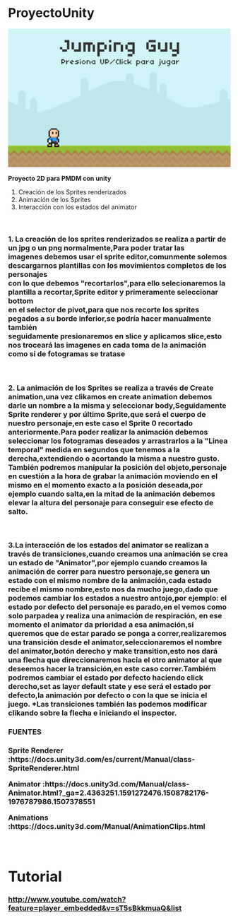 # ProyectoUnity

![<h1 style="text-align:center;"> JUMPING GUY</h1>](https://github.com/MarioBlancosoto/ProyectoUnity/blob/master/jumpingGuy.jpg)

<b><p>Proyecto 2D para PMDM con unity </p></b>

<ol>
  <li value="1">Creación de los Sprites renderizados</li>
  <li value="2">Animación de los Sprites</li>
  <li value="3">Interacción con los estados del animator</li>
</ol>
<br/>
<h3><b><p>1. La creación de los sprites renderizados se realiza a partir de un jpg o un png normalmente,Para poder tratar las<br/>
  imagenes debemos usar el sprite editor,comunmente solemos descargarnos plantillas con los movimientos completos de los personajes<br/> con lo que debemos "recortarlos",para ello selecionaremos la plantilla a recortar,Sprite editor y primeramente seleccionar bottom <br/>
 en el selector de pivot,para que nos recorte los sprites pegados a su borde inferior,se podría hacer manualmente también<br/>
  seguidamente presionaremos en slice y aplicamos slice,esto nos troceará las imagenes en cada toma de la animación<br/>
  como si de fotogramas se tratase
 </p></h3></b>
 <br>
 <h3><b><p>2. La animación de los Sprites se realiza a través de Create animation,una vez clikamos en create animation debemos<br/>
  darle un nombre a la misma y seleccionar body,Seguidamente Sprite renderer y por último Sprite,que será el cuerpo de nuestro personaje,en este caso el Sprite 0 recortado anteriormente.Para poder realizar la animación debemos seleccionar los fotogramas deseados y arrastrarlos a la "Linea temporal" medida en segundos que tenemos a la derecha,extendiendo o acortando la misma a nuestro gusto.<br/>
  También podremos manipular la posición del objeto,personaje en cuestión a la hora de grabar la animación moviendo en el mismo en el momento exacto a la posición deseada,por ejemplo cuando salta,en la mitad de la animación debemos elevar la altura del personaje para conseguir ese efecto de salto.</p></b></h3>
  <br/>
  <h3><b><p>3.La interacción de los estados del animator se realizan a través de transiciones,cuando creamos una animación se crea un estado de "Animator",por ejemplo cuando creamos la animación de correr para nuestro personaje,se genera un estado con el mismo nombre de la animación,cada estado recibe el mismo nombre,esto nos da mucho juego,dado que podemos cambiar los estados a nuestro antojo,por ejemplo:
  el estado por defecto del personaje es parado,en el vemos como solo parpadea y realiza una animación de respiración, en ese momento el animator da prioridad a esa animación,si queremos que de estar parado se ponga a correr,realizaremos una transición desde el animator,seleccionaremos el nombre del animator,botón derecho y make transition,esto nos dará una flecha que direccionaremos hacia el otro animator al que deseemos hacer la transición,en este caso correr.Tambiém podremos cambiar el estado por defecto haciendo click derecho,set as layer default state y ese será el estado por defecto,la animación por defecto o con la que se inicia el juego.
  *Las transiciones también las podemos modificar clikando sobre la flecha e iniciando el inspector.
  
  <br/>
  
 <h4>FUENTES</h4>
 <p><b>Sprite Renderer :</b>https://docs.unity3d.com/es/current/Manual/class-SpriteRenderer.html</p>
 <p><b>Animator :</b>https://docs.unity3d.com/Manual/class-Animator.html?_ga=2.4363251.1591272476.1508782176-1976787986.1507378551</p>
 <p><b>Animations :</b>https://docs.unity3d.com/Manual/AnimationClips.html</p>
 <br/>
 <h1>Tutorial</h1>
 
<a>http://www.youtube.com/watch?feature=player_embedded&v=sT5sBkkmuaQ&list</a>
